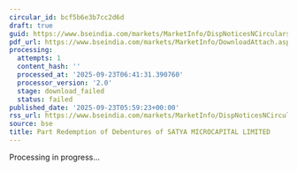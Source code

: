 ```yaml
---
circular_id: bcf5b6e3b7cc2d6d
draft: true
guid: https://www.bseindia.com/markets/MarketInfo/DispNoticesNCirculars.aspx?Noticeid={AD6A5850-DB28-4410-8956-657A5C16F671}&noticeno=20250923-4&dt=09/23/2025&icount=4&totcount=7&flag=0
pdf_url: https://www.bseindia.com/markets/MarketInfo/DownloadAttach.aspx?id=20250923-4&attachedId=
processing:
  attempts: 1
  content_hash: ''
  processed_at: '2025-09-23T06:41:31.390760'
  processor_version: '2.0'
  stage: download_failed
  status: failed
published_date: '2025-09-23T05:59:23+00:00'
rss_url: https://www.bseindia.com/markets/MarketInfo/DispNoticesNCirculars.aspx?Noticeid={AD6A5850-DB28-4410-8956-657A5C16F671}&noticeno=20250923-4&dt=09/23/2025&icount=4&totcount=7&flag=0
source: bse
title: Part Redemption of Debentures of SATYA MICROCAPITAL LIMITED
---
```


Processing in progress...